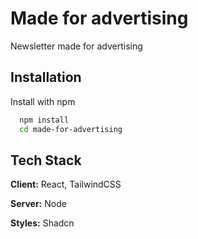 # Made for advertising

Newsletter made for advertising



## Installation

Install with npm

```bash
  npm install
  cd made-for-advertising
```
    
## Tech Stack

**Client:** React, TailwindCSS

**Server:** Node

**Styles:**  Shadcn

